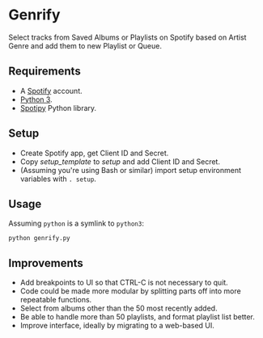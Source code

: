 # Genrify

Select tracks from Saved Albums or Playlists on Spotify based on Artist Genre and add them to new Playlist or Queue.

## Requirements

* A [Spotify](https://www.spotify.com/) account.
* [Python 3](https://www.python.org/).
* [Spotipy](https://spotipy.readthedocs.io/) Python library.

## Setup

* Create Spotify app, get Client ID and Secret.
* Copy _setup_template_ to _setup_ and add Client ID and Secret.
* (Assuming you're using Bash or similar) import setup environment variables with `. setup`.

## Usage

Assuming `python` is a symlink to `python3`:

    python genrify.py

## Improvements

* Add breakpoints to UI so that CTRL-C is not necessary to quit.
* Code could be made more modular by splitting parts off into more repeatable functions.
* Select from albums other than the 50 most recently added.
* Be able to handle more than 50 playlists, and format playlist list better.
* Improve interface, ideally by migrating to a web-based UI.
